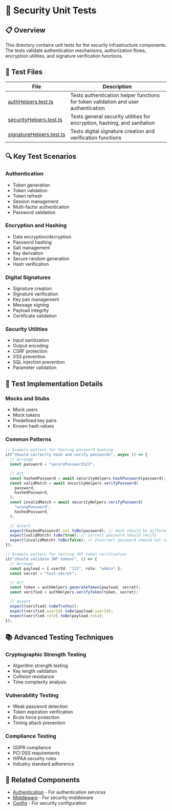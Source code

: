 # 🧪 Security Unit Tests

## 📋 Overview

This directory contains unit tests for the security infrastructure components. The tests validate authentication mechanisms, authorization flows, encryption utilities, and signature verification functions.

## 🧩 Test Files

| File                                                   | Description                                                                        |
| ------------------------------------------------------ | ---------------------------------------------------------------------------------- |
| [authHelpers.test.ts](./authHelpers.test.ts)           | Tests authentication helper functions for token validation and user authentication |
| [securityHelpers.test.ts](./securityHelpers.test.ts)   | Tests general security utilities for encryption, hashing, and sanitation           |
| [signatureHelpers.test.ts](./signatureHelpers.test.ts) | Tests digital signature creation and verification functions                        |

## 🔍 Key Test Scenarios

### Authentication

- Token generation
- Token validation
- Token refresh
- Session management
- Multi-factor authentication
- Password validation

### Encryption and Hashing

- Data encryption/decryption
- Password hashing
- Salt management
- Key derivation
- Secure random generation
- Hash verification

### Digital Signatures

- Signature creation
- Signature verification
- Key pair management
- Message signing
- Payload integrity
- Certificate validation

### Security Utilities

- Input sanitization
- Output encoding
- CSRF protection
- XSS prevention
- SQL injection prevention
- Parameter validation

## 🔧 Test Implementation Details

### Mocks and Stubs

- Mock users
- Mock tokens
- Predefined key pairs
- Known hash values

### Common Patterns

```typescript
// Example pattern for testing password hashing
it("should correctly hash and verify passwords", async () => {
  // Arrange
  const password = "securePassword123";

  // Act
  const hashedPassword = await securityHelpers.hashPassword(password);
  const validMatch = await securityHelpers.verifyPassword(
    password,
    hashedPassword,
  );
  const invalidMatch = await securityHelpers.verifyPassword(
    "wrongPassword",
    hashedPassword,
  );

  // Assert
  expect(hashedPassword).not.toBe(password); // Hash should be different from password
  expect(validMatch).toBe(true); // Correct password should verify
  expect(invalidMatch).toBe(false); // Incorrect password should not verify
});

// Example pattern for testing JWT token verification
it("should validate JWT tokens", () => {
  // Arrange
  const payload = { userId: "123", role: "admin" };
  const secret = "test-secret";

  // Act
  const token = authHelpers.generateToken(payload, secret);
  const verified = authHelpers.verifyToken(token, secret);

  // Assert
  expect(verified).toBeTruthy();
  expect(verified.userId).toBe(payload.userId);
  expect(verified.role).toBe(payload.role);
});
```

## 📚 Advanced Testing Techniques

### Cryptographic Strength Testing

- Algorithm strength testing
- Key length validation
- Collision resistance
- Time complexity analysis

### Vulnerability Testing

- Weak password detection
- Token expiration verification
- Brute force protection
- Timing attack prevention

### Compliance Testing

- GDPR compliance
- PCI DSS requirements
- HIPAA security rules
- Industry standard adherence

## 🔗 Related Components

- [Authentication](../auth/README.md) - For authentication services
- [Middleware](../middleware/README.md) - For security middleware
- [Config](../config/README.md) - For security configuration
